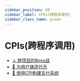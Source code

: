 ```yaml
---
sidebar_position: 69
sidebar_label: CPIs(跨程序调用)
sidebar_class_name: green
---
```


# CPIs(跨程序调用)

- [⚔ 跨项目的Boss战](./the-cross-program-boss-fight/README.md)
- [🥇 为用户铸造代币](./mint-token-for-users/README.md)
- [💸 使用CPI构建支付系统](./build-a-payment-system-with-cpis/README.md)
